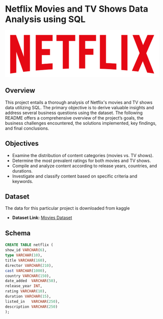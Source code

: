 # Netflix Movies and TV Shows Data Analysis using SQL
![Netflix Logo](https://github.com/marufnawaz/netflix_sql_project/blob/main/logo.png)

## Overview

This project entails a thorough analysis of Netflix's movies and TV shows data utilizing SQL. The primary objective is to derive valuable insights and address several business questions using the dataset. The following README offers a comprehensive overview of the project’s goals, the business challenges encountered, the solutions implemented, key findings, and final conclusions.

## Objectives

- Examine the distribution of content categories (movies vs. TV shows).
- Determine the most prevalent ratings for both movies and TV shows.
- Compile and analyze content according to release years, countries, and durations.
- Investigate and classify content based on specific criteria and keywords.

## Dataset

The data for this particular project is downloaded from kaggle

- **Dataset Link:** [Movies Dataset](https://www.kaggle.com/datasets/shivamb/netflix-shows?resource=download)

## Schema

```sql
CREATE TABLE netflix (
show_id	VARCHAR(6),
type VARCHAR(10),
title VARCHAR(160),
director VARCHAR(210),
cast VARCHAR(1000),	
country	VARCHAR(150),
date_added	VARCHAR(50),
release_year INT,
rating VARCHAR(10),	
duration VARCHAR(15),
listed_in	VARCHAR(250),
description VARCHAR(250)
);
```
